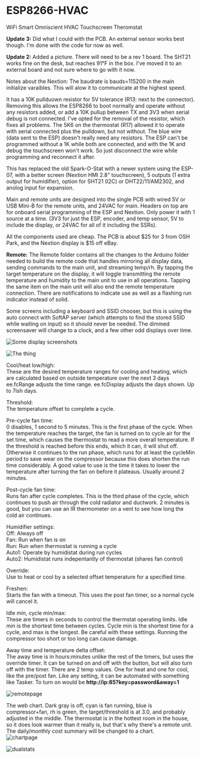 # ESP8266-HVAC
WiFi Smart Omniscient HVAC Touchscreen Theromstat  

<b>Update 3:</b> Did what I could with the PCB.  An external sensor works best though.  I'm done with the code for now as well.  

<b>Update 2:</b> Added a picture.  There will need to be a rev 1 board.  The SHT21 works fine on the desk, but reaches 91°F in the box.  I've moved it to an external board and not sure where to go with it now.  

Notes about the Nextion: The baudrate is bauds=115200 in the main initialize varaibles. This will alow it to communicate at the highest speed.  

It has a 10K pullduown resistor for 5V tolerance (R13: next to the connector).  Removing this allows the ESP8266 to boot normally and operate without any resistors added, or add a 10K pullup between TX and 3V3 when serial debug is not connected.  I've opted for the removal of the resistor, which fixes all problems.  The 5K6 on the thermostat (R17) allowed it to operate with serial connected plus the pulldown, but not without.  The blue wire (data sent to the ESP) doesn't really need any resistors.  The ESP can't be programmed without a 1K while both are connected, and with the 1K and debug the touchscreen won't work.  So just disconnect the wire while programming and reconnect it after.  

This has replaced the old Spark-O-Stat with a newer system using the ESP-07, with a better screen (Nextion HMI 2.8" touchscreen), 5 outputs (1 extra output for humidifier), option for SHT21 (I2C) or DHT22/11/AM2302, and anolog input for expansion.  

Main and remote units are designed into the single PCB with wired 5V or USB Mini-B for the remote units, and 24VAC for main.  Headers on top are for onboard serial programming of the ESP and Nextion.  Only power it with 1 source at a time. (3V3 for just the ESP, encoder, and temp sensor, 5V to include the display, or 24VAC for all of it including the SSRs).  

All the components used are cheap.  The PCB is about $25 for 3 from OSH Park, and the Nextion display is $15 off eBay.  

<b>Remote:</b>  The Remote folder contains all the changes to the Arduino folder needed to build the remote code that handles mirroring all display data, sending commands to the main unit, and streaming temp/rh.  By tapping the target temperature on the display, it will toggle transmitting the remote temperature and humidity to the main unit to use in all operations.  Tapping the same item on the main unit will also end the remote temperature connection.  There are notifications to indicate use as well as a flashing run indicator instead of solid.  

Some screens including a keyboard and SSID chooser, but this is using the auto connect with SoftAP server (which attempts to find the stored SSID while waiting on input) so it should never be needed.  The dimmed screensaver will change to a clock, and a few other odd displays over time.  

![Some display screenshots](http://www.curioustech.net/images/hvacscreens.png)

![The thing](http://www.curioustech.net/images/esphvac2.jpg)

Cool/heat low/high:  
These are the desired temperature ranges for cooling and heating, which are calculated based on outside temperature over the next 3 days ee.fcRange adjusts the time range.  ee.fcDisplay adjusts the days shown.  Up to 7ish days.  

Threshold:  
The temperature offset to complete a cycle.  

Pre-cycle fan time:  
0 disables, 1 second to 5 minutes.  This is the first phase of the cycle.  When the temperature reaches the target, the fan is turned on to cycle air for the set time, which causes the thermostat to read a more overall temperature. If the threshold is reached before this ends, which it can, it will shut off. Otherwise it continues to the run phase, which runs for at least the cycleMin period to save wear on the compressor because this does shorten the run time considerably.  A good value to use is the time it takes to lower the temperature after turning the fan on before it plateaus.  Usually around 2 minutes.  

Post-cycle fan time:  
Runs fan after cycle completes.  This is the third phase of the cycle, which continues to push air through the cold radiator and ductwork.  2 minutes is good, but you can use an IR thermometer on a vent to see how long the cold air continues.  

Humidifier settings:  
Off: Always off  
Fan: Run when fan is on  
Run: Run when thermostat is running a cycle  
Auto1: Operate by humidistat during run cycles  
Auto2: Humidistat runs indepentantly of thermostat (shares fan control)  

Override:  
Use to heat or cool by a selected offset temperature for a specified time.  

Freshen:  
Starts the fan with a timeout.  This uses the post fan timer, so a normal cycle will cancel it.  

Idle min, cycle min/max:  
These are timers in seconds to control the thermstat operating limits.  Idle min is the shortest time between cycles.  Cycle min is the shortest time for a cycle, and max is the longest.  Be careful with these settings.  Running the compressor too short or too long can cause damage.  

Away time and temperature delta offset:  
The away time is in hours:minutes unlike the rest of the timers, but uses the override timer.  It can be turned on and off with the button, but will also turn off with the timer.  There are 2 temp values.  One for heat and one for cool, like the pre/post fan.
Like any setting, it can be automated with something like Tasker.  To turn on would be <b>http://ip:85?key=password&away=1</b>  

![remotepage](http://www.curioustech.net/images/hvacweb.png)  

The web chart.  Dark gray is off, cyan is fan running, blue is compressor+fan, rh is green, the target/threshold is at 3.0, and probably adjusted in the middle.  The thermostat is in the hottest room in the house, so it does look warmer than it really is, but that's why there's a remote unit.  The daily/monthly cost summary will be changed to a chart.  
![chartpage](http://www.curioustech.net/images/hvacchart1.png)  

![dualstats](http://www.curioustech.net/images/hvac.jpg)  
